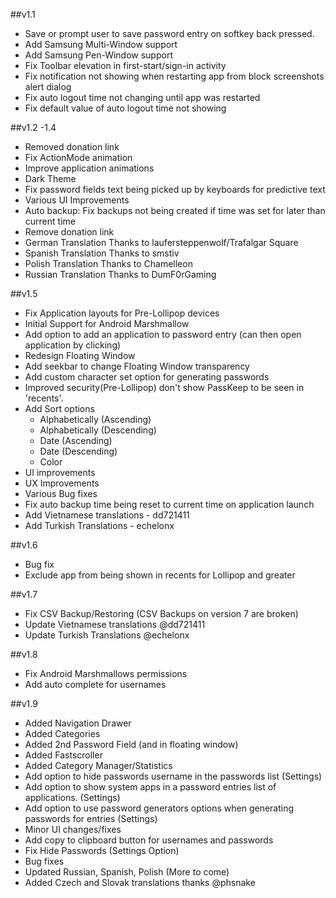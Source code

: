 ##v1.1
- Save or prompt user to save password entry on softkey back pressed.
- Add Samsung Multi-Window support
- Add Samsung Pen-Window support
- Fix Toolbar elevation in first-start/sign-in activity
- Fix notification not showing when restarting app from block screenshots alert dialog
- Fix auto logout time not changing until app was restarted
- Fix default value of auto logout time not showing

##v1.2 -1.4
- Removed donation link
- Fix ActionMode animation
- Improve application animations
- Dark Theme
- Fix password fields text being picked up by keyboards for predictive text
- Various UI Improvements
- Auto backup: Fix backups not being created if time was set for later than current time
- Remove donation link
- German Translation Thanks to laufersteppenwolf/Trafalgar Square
- Spanish Translation Thanks to smstiv
- Polish Translation Thanks to Chamelleon
- Russian Translation Thanks to DumF0rGaming

##v1.5
- Fix Application layouts for Pre-Lollipop devices
- Initial Support for Android Marshmallow
- Add option to add an application to password entry (can then open application by clicking)
- Redesign Floating Window
- Add seekbar to change Floating Window transparency
- Add custom character set option for generating passwords
- Improved security(Pre-Lollipop) don't show PassKeep to be seen in 'recents'.
- Add Sort options 
    - Alphabetically (Ascending)
    - Alphabetically (Descending)
    - Date (Ascending)
    - Date (Descending)
    - Color
- UI improvements
- UX Improvements
- Various Bug fixes
- Fix auto backup time being reset to current time on application launch
- Add Vietnamese translations - dd721411
- Add Turkish Translations - echelonx

##v1.6
- Bug fix
- Exclude app from being shown in recents for Lollipop and greater

##v1.7
- Fix CSV Backup/Restoring (CSV Backups on version 7 are broken)
- Update Vietnamese translations  @dd721411
- Update Turkish Translations @echelonx

##v1.8
- Fix Android Marshmallows permissions
- Add auto complete for usernames

##v1.9
- Added Navigation Drawer
- Added Categories
- Added 2nd Password Field (and in floating window)
- Added Fastscroller
- Added Category Manager/Statistics
- Add option to hide passwords username in the passwords list (Settings)
- Add option to show system apps in a password entries list of applications. (Settings)
- Add option to use password generators options when generating passwords for entries (Settings)
- Minor UI changes/fixes
- Add copy to clipboard button for usernames and passwords
- Fix Hide Passwords (Settings Option)
- Bug fixes
- Updated Russian, Spanish, Polish (More to come)
- Added Czech and Slovak translations thanks @phsnake
